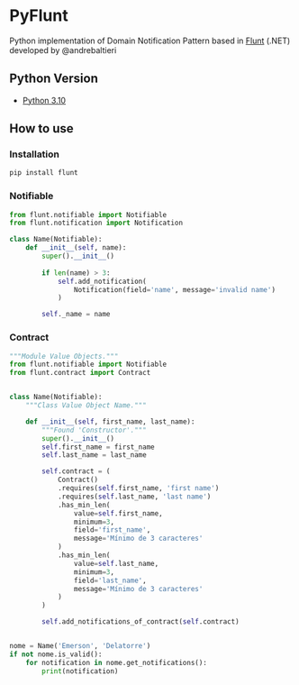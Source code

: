 # PyFlunt
Python implementation of Domain Notification Pattern based in [Flunt](https://github.com/andrebaltieri/flunt) (.NET) developed by @andrebaltieri

## Python Version

- [Python 3.10](https://www.python.org/)

## How to use

### Installation

````bash
pip install flunt
````

### Notifiable

````python
from flunt.notifiable import Notifiable
from flunt.notification import Notification

class Name(Notifiable):
    def __init__(self, name):
        super().__init__()
        
        if len(name) > 3:
            self.add_notification(
                Notification(field='name', message='invalid name')
            )

        self._name = name
````

### Contract
````python
"""Module Value Objects."""
from flunt.notifiable import Notifiable
from flunt.contract import Contract


class Name(Notifiable):
    """Class Value Object Name."""

    def __init__(self, first_name, last_name):
        """Found 'Constructor'."""
        super().__init__()
        self.first_name = first_name
        self.last_name = last_name

        self.contract = (
            Contract()
            .requires(self.first_name, 'first name')
            .requires(self.last_name, 'last name')
            .has_min_len(
                value=self.first_name,
                minimum=3,
                field='first_name',
                message='Mínimo de 3 caracteres'
            )
            .has_min_len(
                value=self.last_name,
                minimum=3,
                field='last_name',
                message='Mínimo de 3 caracteres'
            )
        )

        self.add_notifications_of_contract(self.contract)


nome = Name('Emerson', 'Delatorre')
if not nome.is_valid():
    for notification in nome.get_notifications():
        print(notification)

````
